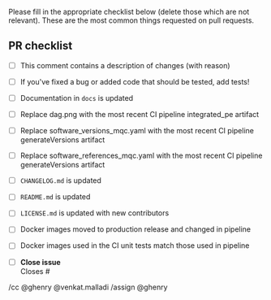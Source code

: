 Please fill in the appropriate checklist below (delete those which are not relevant).
These are the most common things requested on pull requests.

## PR checklist
 - [ ] This comment contains a description of changes (with reason)
 - [ ] If you've fixed a bug or added code that should be tested, add tests!
 - [ ] Documentation in `docs` is updated
 - [ ] Replace dag.png with the most recent CI pipeline integrated_pe artifact
 - [ ] Replace software_versions_mqc.yaml with the most recent CI pipeline generateVersions artifact
 - [ ] Replace software_references_mqc.yaml with the most recent CI pipeline generateVersions artifact
 - [ ] `CHANGELOG.md` is updated
 - [ ] `README.md` is updated
 - [ ] `LICENSE.md` is updated with new contributors
 - [ ] Docker images moved to production release and changed in pipeline
 - [ ] Docker images used in the CI unit tests match those used in pipeline


* [ ] **Close issue**\
Closes #

/cc @ghenry @venkat.malladi
/assign @ghenry
